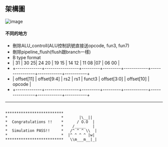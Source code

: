 ## 架構圖

![image](https://github.com/f14106032ncku/CPU_vsd_2024/blob/main/architecture_ref.png)
#### 不同的地方
* 刪除ALU_controll(ALU控制訊號直接送opcode, fun3, fun7)
* 刪除pipeline_flush(flush跟branch一樣)
* B type format
* | 31          | 30            25| 24   20 | 19   15 | 14      12 | 11          08 |07          | 06     00 |
* +-------------+-----------------+---------+---------+------------+----------------+------------+-----------+
* |  offset[11] |   offset[9:4]   |   rs2   |   rs1   |   funct3   |   offset[3:0]  | offset[10] |  opcode   |
* +-------------+-----------------+---------+---------+------------+----------------+------------+-----------+


---

```
            
**************************               
*                        *       |\__||  
*  Congratulations !!    *      / O.O  | 
*                        *    /_____   | 
*  Simulation PASS!!     *   /^ ^ ^ \\  |
*                        *  |^ ^ ^ ^ |w| 
**************************   \\m___m__|_|

```
